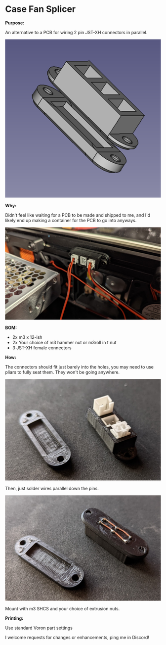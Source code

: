 # Case Fan Splicer

**Purpose:**

An alternative to a PCB for wiring 2 pin JST-XH connectors in parallel.

![Diagram](./Diagram.png)

**Why:**

Didn't feel like waiting for a PCB to be made and shipped to me, and I'd likely end up making a container for the PCB to go into anyways.

![Diagram](./Installed.png)

**BOM:**

* 2x m3 x 12-ish
* 2x Your choice of m3 hammer nut or m3roll in t nut
* 3 JST-XH female connectors

**How:**

The connectors should fit just barely into the holes, you may need to use pliars to fully seat them.  They won't be going anywhere.  

![Picture](./Connectors.png)

Then, just solder wires parallel down the pins.

![Picture](./Solder.png)

Mount with m3 SHCS and your choice of extrusion nuts.

**Printing:**

Use standard Voron part settings


I welcome requests for changes or enhancements, ping me in Discord!